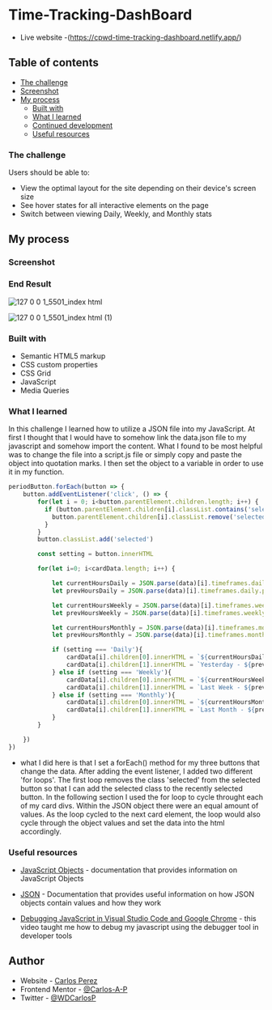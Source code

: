 # Time-Tracking-DashBoard

- Live website -(https://cpwd-time-tracking-dashboard.netlify.app/)

## Table of contents

- [The challenge](#the-challenge)
- [Screenshot](#screenshot)
- [My process](#my-process)
  - [Built with](#built-with)
  - [What I learned](#what-i-learned)
  - [Continued development](#continued-development)
  - [Useful resources](#useful-resources)

### The challenge

Users should be able to:

- View the optimal layout for the site depending on their device's screen size
- See hover states for all interactive elements on the page
- Switch between viewing Daily, Weekly, and Monthly stats

## My process

### Screenshot

### End Result

![127 0 0 1_5501_index html](https://user-images.githubusercontent.com/85038929/133371242-06e8186e-6de8-43f6-b475-d41fe1e912c3.png)

![127 0 0 1_5501_index html (1)](https://user-images.githubusercontent.com/85038929/133371301-c71ba864-adfa-4860-99dd-19ebac4d9f55.png)

### Built with

- Semantic HTML5 markup
- CSS custom properties
- CSS Grid
- JavaScript
- Media Queries

### What I learned

In this challenge I learned how to utilize a JSON file into my JavaScript. At first I thought that I would have to somehow link the data.json file to my javascript and somehow import the content. What I found to be most helpful was to change the file into a script.js file or simply copy and paste the object into quotation marks. I then set the object to a variable in order to use it in my function.

```Javascript
periodButton.forEach(button => {
    button.addEventListener('click', () => {
        for(let i = 0; i<button.parentElement.children.length; i++) {
          if (button.parentElement.children[i].classList.contains('selected')){
            button.parentElement.children[i].classList.remove('selected')
          }
        }
        button.classList.add('selected')

        const setting = button.innerHTML

        for(let i=0; i<cardData.length; i++) {

            let currentHoursDaily = JSON.parse(data)[i].timeframes.daily.current
            let prevHoursDaily = JSON.parse(data)[i].timeframes.daily.previous

            let currentHoursWeekly = JSON.parse(data)[i].timeframes.weekly.current
            let prevHoursWeekly = JSON.parse(data)[i].timeframes.weekly.previous

            let currentHoursMonthly = JSON.parse(data)[i].timeframes.monthly.current
            let prevHoursMonthly = JSON.parse(data)[i].timeframes.monthly.previous

            if (setting === 'Daily'){
                cardData[i].children[0].innerHTML = `${currentHoursDaily}hrs`
                cardData[i].children[1].innerHTML = `Yesterday - ${prevHoursDaily}hrs`
            } else if (setting === 'Weekly'){
                cardData[i].children[0].innerHTML = `${currentHoursWeekly}hrs`
                cardData[i].children[1].innerHTML = `Last Week - ${prevHoursWeekly}hrs`
            } else if (setting === 'Monthly'){
                cardData[i].children[0].innerHTML = `${currentHoursMonthly}hrs`
                cardData[i].children[1].innerHTML = `Last Month - ${prevHoursMonthly}hrs`
            }
        }

    })
})
```

- what I did here is that I set a forEach() method for my three buttons that change the data. After adding the event listener, I added two different 'for loops'. The first loop removes the class 'selected' from the selected button so that I can add the selected class to the recently selected button. In the following section I used the for loop to cycle throught each of my card divs. Within the JSON object there were an equal amount of values. As the loop cycled to the next card element, the loop would also cycle through the object values and set the data into the html accordingly.

### Useful resources

- [JavaScript Objects](https://www.w3schools.com/js/js_objects.asp) - documentation that provides information on JavaScript Objects

- [JSON](https://developer.mozilla.org/en-US/docs/Web/JavaScript/Reference/Global_Objects/JSON) - Documentation that provides useful information on how JSON objects contain values and how they work

- [Debugging JavaScript in Visual Studio Code and Google Chrome](https://www.youtube.com/watch?v=AX7uybwukkk&ab_channel=JamesQQuick) - this video taught me how to debug my javascript using the debugger tool in developer tools

## Author

- Website - [Carlos Perez](https://www.site.com)
- Frontend Mentor - [@Carlos-A-P](https://www.frontendmentor.io/profile/yourusername)
- Twitter - [@WDCarlosP](https://www.twitter.com/WDCarlosP)
